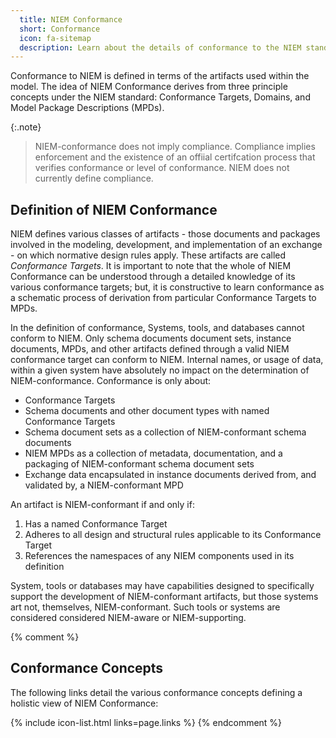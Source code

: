 ```yaml
---
  title: NIEM Conformance
  short: Conformance
  icon: fa-sitemap
  description: Learn about the details of conformance to the NIEM standard.
---
```


Conformance to NIEM is defined in terms of the artifacts used within the model.
The idea of NIEM Conformance derives from three principle concepts under the
NIEM standard: Conformance Targets, Domains, and Model Package Descriptions (MPDs).

{:.note}
> NIEM-conformance does not imply compliance. Compliance implies enforcement
> and the existence of an offiial certifcation process that verifies conformance
> or level of conformance. NIEM does not currently define compliance.

## Definition of NIEM Conformance

NIEM defines various classes of artifacts - those documents and packages
involved in the modeling, development, and implementation of an exchange - on
which normative design rules apply. These artifacts are called *Conformance
Targets*. It is important to note that the whole of NIEM Conformance can be
understood through a detailed knowledge of its various conformance targets;
but, it is constructive to learn conformance as a schematic process of
derivation from particular Conformance Targets to MPDs.

In the definition of conformance, Systems, tools, and databases cannot conform to NIEM.
Only schema documents document sets, instance documents, MPDs, and other artifacts
defined through a valid NIEM conformance target can conform to NIEM. Internal names, or
usage of data, within a given system have absolutely no impact on the determination of
NIEM-conformance. Conformance is only about:

- Conformance Targets
- Schema documents and other document types with named Conformance Targets
- Schema document sets as a collection of NIEM-conformant schema documents
- NIEM MPDs as a collection of metadata, documentation, and a packaging of NIEM-conformant schema document sets
- Exchange data encapsulated in instance documents derived from, and validated by, a NIEM-conformant MPD

An artifact is NIEM-conformant if and only if:

1. Has a named Conformance Target
2. Adheres to all design and structural rules applicable to its Conformance Target
3. References the namespaces of any NIEM components used in its definition

System, tools or databases may have capabilities designed to specifically support the
development of NIEM-conformant artifacts, but those systems art not, themselves,
NIEM-conformant. Such tools or systems are considered considered NIEM-aware or
NIEM-supporting.

{% comment %}
## Conformance Concepts

The following links detail the various conformance concepts defining a
holistic view of NIEM Conformance:

{% include icon-list.html links=page.links %}
{% endcomment %}